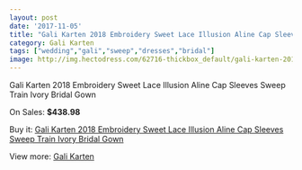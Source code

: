 ```yaml
---
layout: post
date: '2017-11-05'
title: "Gali Karten 2018 Embroidery Sweet Lace Illusion Aline Cap Sleeves Sweep Train Ivory Bridal Gown"
category: Gali Karten
tags: ["wedding","gali","sweep","dresses","bridal"]
image: http://img.hectodress.com/62716-thickbox_default/gali-karten-2018-embroidery-sweet-lace-illusion-aline-cap-sleeves-sweep-train-ivory-bridal-gown.jpg
---
```

Gali Karten 2018 Embroidery Sweet Lace Illusion Aline Cap Sleeves Sweep Train Ivory Bridal Gown

On Sales: **$438.98**
<a href="https://www.hectodress.com/gali-karten/20260-gali-karten-2018-embroidery-sweet-lace-illusion-aline-cap-sleeves-sweep-train-ivory-bridal-gown.html"><amp-img layout="responsive" width="600" height="600" src="//img.hectodress.com/62716-thickbox_default/gali-karten-2018-embroidery-sweet-lace-illusion-aline-cap-sleeves-sweep-train-ivory-bridal-gown.jpg" alt="Gali Karten 2018 Embroidery Sweet Lace Illusion Aline Cap Sleeves Sweep Train Ivory Bridal Gown 0" /></a>
<a href="https://www.hectodress.com/gali-karten/20260-gali-karten-2018-embroidery-sweet-lace-illusion-aline-cap-sleeves-sweep-train-ivory-bridal-gown.html"><amp-img layout="responsive" width="600" height="600" src="//img.hectodress.com/62720-thickbox_default/gali-karten-2018-embroidery-sweet-lace-illusion-aline-cap-sleeves-sweep-train-ivory-bridal-gown.jpg" alt="Gali Karten 2018 Embroidery Sweet Lace Illusion Aline Cap Sleeves Sweep Train Ivory Bridal Gown 1" /></a>
<a href="https://www.hectodress.com/gali-karten/20260-gali-karten-2018-embroidery-sweet-lace-illusion-aline-cap-sleeves-sweep-train-ivory-bridal-gown.html"><amp-img layout="responsive" width="600" height="600" src="//img.hectodress.com/62719-thickbox_default/gali-karten-2018-embroidery-sweet-lace-illusion-aline-cap-sleeves-sweep-train-ivory-bridal-gown.jpg" alt="Gali Karten 2018 Embroidery Sweet Lace Illusion Aline Cap Sleeves Sweep Train Ivory Bridal Gown 2" /></a>
<a href="https://www.hectodress.com/gali-karten/20260-gali-karten-2018-embroidery-sweet-lace-illusion-aline-cap-sleeves-sweep-train-ivory-bridal-gown.html"><amp-img layout="responsive" width="600" height="600" src="//img.hectodress.com/62718-thickbox_default/gali-karten-2018-embroidery-sweet-lace-illusion-aline-cap-sleeves-sweep-train-ivory-bridal-gown.jpg" alt="Gali Karten 2018 Embroidery Sweet Lace Illusion Aline Cap Sleeves Sweep Train Ivory Bridal Gown 3" /></a>
<a href="https://www.hectodress.com/gali-karten/20260-gali-karten-2018-embroidery-sweet-lace-illusion-aline-cap-sleeves-sweep-train-ivory-bridal-gown.html"><amp-img layout="responsive" width="600" height="600" src="//img.hectodress.com/62717-thickbox_default/gali-karten-2018-embroidery-sweet-lace-illusion-aline-cap-sleeves-sweep-train-ivory-bridal-gown.jpg" alt="Gali Karten 2018 Embroidery Sweet Lace Illusion Aline Cap Sleeves Sweep Train Ivory Bridal Gown 4" /></a>

Buy it: [Gali Karten 2018 Embroidery Sweet Lace Illusion Aline Cap Sleeves Sweep Train Ivory Bridal Gown](https://www.hectodress.com/gali-karten/20260-gali-karten-2018-embroidery-sweet-lace-illusion-aline-cap-sleeves-sweep-train-ivory-bridal-gown.html "Gali Karten 2018 Embroidery Sweet Lace Illusion Aline Cap Sleeves Sweep Train Ivory Bridal Gown")

View more: [Gali Karten](https://www.hectodress.com/351-gali-karten "Gali Karten")